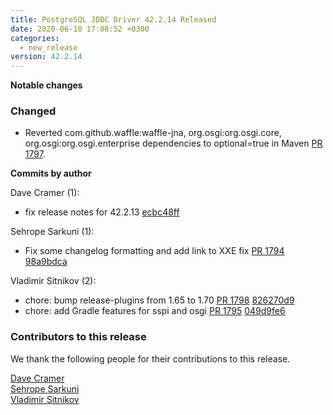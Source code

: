 ```yaml
---
title: PostgreSQL JDBC Driver 42.2.14 Released
date: 2020-06-10 17:08:52 +0300
categories:
  - new_release
version: 42.2.14
---
```

**Notable changes**

### Changed
- Reverted com.github.waffle:waffle-jna, org.osgi:org.osgi.core, org.osgi:org.osgi.enterprise dependencies to optional=true in Maven [PR 1797](https://github.com/pgjdbc/pgjdbc/pull/1797).

<!--more-->

**Commits by author**

Dave Cramer (1):
* fix release notes for 42.2.13 [ecbc48ff](https://github.com/pgjdbc/pgjdbc/commit/ecbc48ff6ad293a2555465d4f7fb6a33a403af26)

Sehrope Sarkuni (1):
* Fix some changelog formatting and add link to XXE fix [PR 1794](https://github.com/pgjdbc/pgjdbc/pull/1794) [98a9bdca](https://github.com/pgjdbc/pgjdbc/commit/98a9bdcabf24a071e7db97bc2aab9c0f4a66e5d5)

Vladimir Sitnikov (2):

* chore: bump release-plugins from 1.65 to 1.70 [PR 1798](https://github.com/pgjdbc/pgjdbc/pull/1798) [826270d9](https://github.com/pgjdbc/pgjdbc/commit/826270d9825dff2f8e26954128e0d000a2c32328)
* chore: add Gradle features for sspi and osgi [PR 1795](https://github.com/pgjdbc/pgjdbc/pull/1795) [049d9fe6](https://github.com/pgjdbc/pgjdbc/commit/049d9fe633d4e58dd4b8bb1259345987b036839c)

<a name="contributors_{{ page.version }}"></a>
### Contributors to this release

We thank the following people for their contributions to this release.

[Dave Cramer](davec@postgresintl.com)  
[Sehrope Sarkuni](https://github.com/sehrope)  
[Vladimir Sitnikov](https://github.com/vlsi)  
